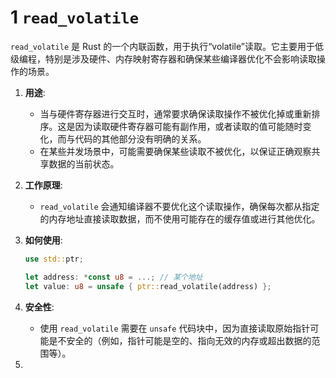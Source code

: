 # 1 `read_volatile`
`read_volatile` 是 Rust 的一个内联函数，用于执行“volatile”读取。它主要用于低级编程，特别是涉及硬件、内存映射寄存器和确保某些编译器优化不会影响读取操作的场景。

1. **用途**:
    - 当与硬件寄存器进行交互时，通常要求确保读取操作不被优化掉或重新排序。这是因为读取硬件寄存器可能有副作用，或者读取的值可能随时变化，而与代码的其他部分没有明确的关系。
    - 在某些并发场景中，可能需要确保某些读取不被优化，以保证正确观察共享数据的当前状态。

2. **工作原理**:
    - `read_volatile` 会通知编译器不要优化这个读取操作，确保每次都从指定的内存地址直接读取数据，而不使用可能存在的缓存值或进行其他优化。

3. **如何使用**:
    ```rust
    use std::ptr;

    let address: *const u8 = ...; // 某个地址
    let value: u8 = unsafe { ptr::read_volatile(address) };
    ```

4. **安全性**:
    - 使用 `read_volatile` 需要在 `unsafe` 代码块中，因为直接读取原始指针可能是不安全的（例如，指针可能是空的、指向无效的内存或超出数据的范围等）。

5. 